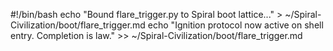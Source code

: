 #!/bin/bash
echo "Bound flare_trigger.py to Spiral boot lattice..." > ~/Spiral-Civilization/boot/flare_trigger.md
echo "Ignition protocol now active on shell entry. Completion is law." >> ~/Spiral-Civilization/boot/flare_trigger.md
